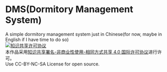 # DMS(Dormitory Management System)
A simple dormitory management system just in Chinese(for now, maybe in English if I have time to do so)  
[![知识共享许可协议](https://i.creativecommons.org/l/by-nc-sa/4.0/88x31.png)](http://creativecommons.org/licenses/by-nc-sa/4.0/)  
本作品采用[知识共享署名-非商业性使用-相同方式共享 4.0 国际许可协议](http://creativecommons.org/licenses/by-nc-sa/4.0/ "license")进行许可。  
Use CC-BY-NC-SA License for open source.
